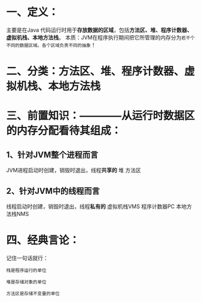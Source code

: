 # 一、定义：
主要是在Java 代码运行时用于**存放数据的区域**，包括**方法区、堆、程序计数器、虚拟机栈、本地方法栈**。
本质：JVM在程序执行期间把它所管理的内存分为`若干个不同的数据区域。各个区域负责不同的抽象`！

# 二、分类：方法区、堆、程序计数器、虚拟机栈、本地方法栈


# 三、前置知识：————从运行时数据区的内存分配看待其组成：

## 1、针对JVM整个进程而言
  JVM进程启动时创建，销毁时退出，线程**共享的**
   堆
   方法区

## 2、针对JVM中的线程而言
  线程启动时创建，销毁时退出，线程**私有的**
   虚拟机栈VMS
   程序计数器PC
   本地方法栈NMS

# 四、经典言论：
记住一句话就行：
```
栈是程序运行的单位

堆是存储对象的单位

方法区是存储不变量的单位
```
